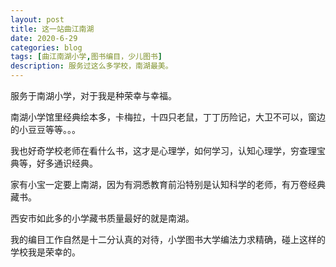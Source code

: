 ```yaml
---
layout: post
title: 这一站曲江南湖
date: 2020-6-29
categories: blog
tags: [曲江南湖小学,图书编目，少儿图书]
description: 服务过这么多学校，南湖最美。
---
```

服务于南湖小学，对于我是种荣幸与幸福。

南湖小学馆里经典绘本多，卡梅拉，十四只老鼠，丁丁历险记，大卫不可以，窗边的小豆豆等等。。。

我也好奇学校老师在看什么书，这才是心理学，如何学习，认知心理学，穷查理宝典等，好多通识经典。

家有小宝一定要上南湖，因为有洞悉教育前沿特别是认知科学的老师，有万卷经典藏书。

西安市如此多的小学藏书质量最好的就是南湖。

我的编目工作自然是十二分认真的对待，小学图书大学编法力求精确，碰上这样的学校我是荣幸的。



